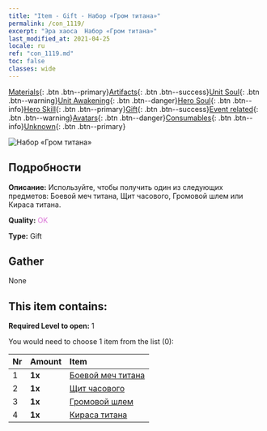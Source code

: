 ```yaml
---
title: "Item - Gift - Набор «Гром титана»"
permalink: /con_1119/
excerpt: "Эра хаоса  Набор «Гром титана»"
last_modified_at: 2021-04-25
locale: ru
ref: "con_1119.md"
toc: false
classes: wide
---
```

 [Materials](/ItemsRU/){: .btn .btn--primary}[Artifacts](/ItemsRU/Artifacts/){: .btn .btn--success}[Unit Soul](/ItemsRU/UnitSoul/){: .btn .btn--warning}[Unit Awakening](/ItemsRU/UnitAwakening/){: .btn .btn--danger}[Hero Soul](/ItemsRU/HeroSoul/){: .btn .btn--info}[Hero Skill](/ItemsRU/HeroSkill/){: .btn .btn--primary}[Gift](/ItemsRU/Gift/){: .btn .btn--success}[Event related](/ItemsRU/Events/){: .btn .btn--warning}[Avatars](/ItemsRU/Avatars/){: .btn .btn--danger}[Consumables](/ItemsRU/Consumables/){: .btn .btn--info}[Unknown](/ItemsRU/Unknown/){: .btn .btn--primary}

 ![Набор «Гром титана»](/images/t/i_907003.png)

## Подробности
 **Описание:** Используйте, чтобы получить один из следующих предметов: Боевой меч титана, Щит часового, Громовой шлем или Кираса титана.

 **Quality:** <span style="color: #DA70D6">OK</span>

 **Type:** Gift

## Gather

  None

## This item contains:

 **Required Level to open:** 1

 You would need to choose 1 item from the list (0):

  | Nr | Amount |     Item    |
  |:---|:-------|:------------|
  | 1 |  **1x** | [Боевой меч титана](/ItemsRU/art_156/) |  | 
  | 2 |  **1x** | [Щит часового](/ItemsRU/art_157/) |  | 
  | 3 |  **1x** | [Громовой шлем](/ItemsRU/art_158/) |  | 
  | 4 |  **1x** | [Кираса титана](/ItemsRU/art_159/) |  | 
